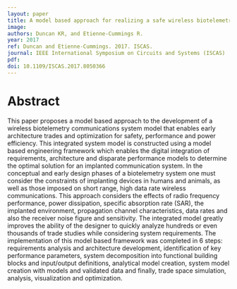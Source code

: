 ```yaml
---
layout: paper
title: A model based approach for realizing a safe wireless biotelemetry system
image:
authors: Duncan KR, and Etienne-Cummings R.
year: 2017
ref: Duncan and Etienne-Cummings. 2017. ISCAS.
journal: IEEE International Symposium on Circuits and Systems (ISCAS)
pdf:
doi: 10.1109/ISCAS.2017.8050366
---
```


# Abstract
This paper proposes a model based approach to the development of a wireless biotelemetry communications system model that enables early architecture trades and optimization for safety, performance and power efficiency. This integrated system model is constructed using a model based engineering framework which enables the digital integration of requirements, architecture and disparate performance models to determine the optimal solution for an implanted communication system. In the conceptual and early design phases of a biotelemetry system one must consider the constraints of implanting devices in humans and animals, as well as those imposed on short range, high data rate wireless communications. This approach considers the effects of radio frequency performance, power dissipation, specific absorption rate (SAR), the implanted environment, propagation channel characteristics, data rates and also the receiver noise figure and sensitivity. The integrated model greatly improves the ability of the designer to quickly analyze hundreds or even thousands of trade studies while considering system requirements. The implementation of this model based framework was completed in 6 steps: requirements analysis and architecture development, identification of key performance parameters, system decomposition into functional building blocks and input/output definitions, analytical model creation, system model creation with models and validated data and finally, trade space simulation, analysis, visualization and optimization.
